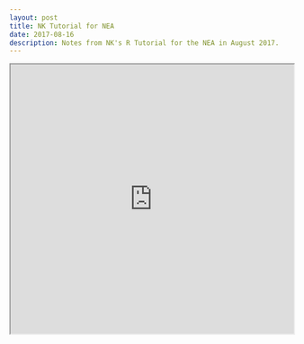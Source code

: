 ```yaml
---
layout: post
title: NK Tutorial for NEA
date: 2017-08-16
description: Notes from NK's R Tutorial for the NEA in August 2017. 
---
```


<iframe src="https://michelle-plunkett.com/notebooks/NK-Tutorial.html" width="100%" height="480"></iframe>
